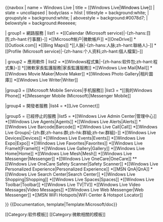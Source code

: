 {{navbox
| name = Windows Live
| title = [[Windows Live|<font color="black">Windows Live</font>]]
| state = uncollapsed
| bodyclass = hlist
| titlestyle = background:white;
| groupstyle = background:white;
| abovestyle = background:#0078d7;
| belowstyle = background:#eeeeee;

| group1 = 網路服務
| list1  = 
*[[Calendar (Microsoft service)|-{zh-hans:日历;zh-hant:行事曆}-]]
*[[Microsoft帐户|微軟帳戶]]
*[[OneDrive]]
*[[Outlook.com]]
*[[Bing Maps]]
*[[人脉|-{zh-hans:人脉;zh-hant:聯絡人}-]]
*[[Profile (Microsoft service)|-{zh-hans:个人资料;zh-hant:個人檔案}-]]

| group2 = 應用軟件
| list2 = 
*[[Windows程式集|-{zh-hans:软件包;zh-hant:程式集}-]]
*[[微軟家長監護服務|家長監護服務]]
*[[Windows Live Mail|Mail]]
*[[Windows Movie Maker|Movie Maker]]
*[[Windows Photo Gallery|相片圖庫]]
*[[Windows Live Writer|Writer]]

|group3 = [[Microsoft Mobile Services|手机服務]]
|list3  =
*[[我的Windows Phone]]
*[[Messenger Mobile (Microsoft)|Messenger Mobile]]

|group4 = 開發者服務
|list4  =
*[[Live Connect]]

|group5 = 已經停止的服務
|list5  =
*[[Windows Live Admin Center|管理中心]]
*[[Windows Live Agents|Agents]]
*[[Windows Live Alerts|Alerts]]
*[[Windows Live Barcode|Barcode]]
*[[Windows Live Call|Call]]
*[[Windows Live Groups|-{zh:群;zh-hans:群;zh-hk:群組;zh-tw:群組}-]]
*[[Windows Live Devices|Devices]]
*[[Windows Live Events|Events]]
*[[Windows Live Expo|Expo]]
*[[Windows Live Favorites|Favorites]]
*[[Windows Live FrameIt|FrameIt]]
*[[Windows Live Gallery|Gallery]]
*[[Windows Live Home|Home]]
*[[Windows Live Mesh|Mesh]]
*[[Windows Live Messenger|Messenger]]
*[[Windows Live OneCare|OneCare]]
**[[Windows Live OneCare Safety Scanner|Safety Scanner]]
*[[Windows Live Personalized Experience|Personalized Experience]]
*[[MSN QnA|QnA]]
*[[Windows Live Search Center|Search Center]]
*[[Windows Live Shopping|Shopping]]
*[[Windows Live Spaces|Spaces]]
*[[Windows Live Toolbar|Toolbar]]
*[[Windows Live TV|TV]]
*[[Windows Live Video Messages|Video Messages]]
*[[Windows Live Web Messenger|Web Messenger]]
*[[MSN WiFi Hotspots|WiFi Center & Hotspot Locator]]

}}<noinclude>
{{Documentation, template|Template:Microsoft/doc}}

[[Category:软件模板]]
[[Category:微軟相關的模板]]
</noinclude>